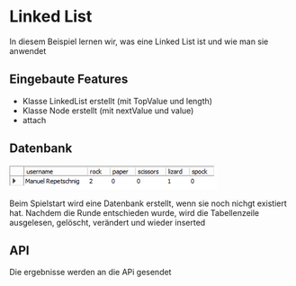 # Linked List
In diesem Beispiel lernen wir, was eine Linked List ist und wie man sie anwendet



## Eingebaute Features
 * Klasse LinkedList erstellt (mit TopValue und length)
  * Klasse Node erstellt (mit nextValue und value)
  * attach

## Datenbank
![Datenbank](https://github.com/SpiritKingTV/5AHWII_RUBNER_SWP/blob/main/Rock-Paper-Scissors/Bild_2021-12-23_165555.png)

Beim Spielstart wird eine Datenbank erstellt, wenn sie noch nichgt existiert hat.
Nachdem die Runde entschieden wurde, wird die Tabellenzeile ausgelesen, gelöscht, verändert und wieder inserted

## API
Die ergebnisse werden an die APi gesendet
